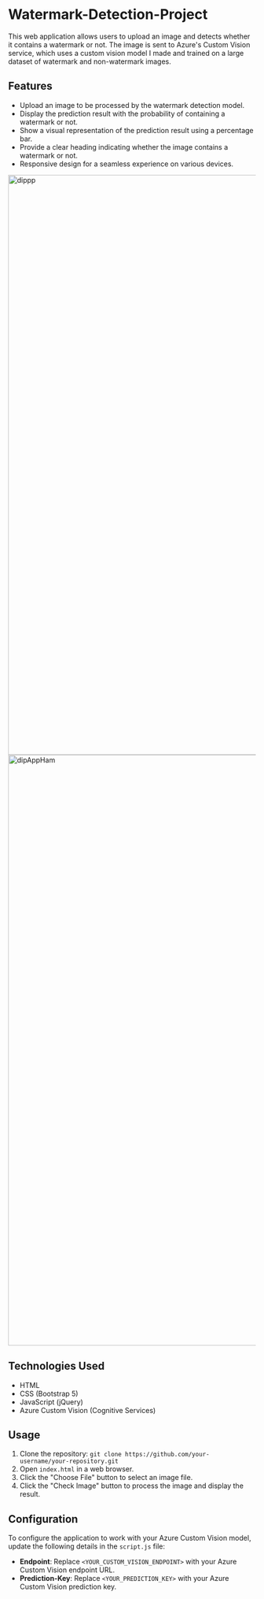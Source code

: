 # Watermark-Detection-Project


This web application allows users to upload an image and detects whether it contains a watermark or not. The image is sent to Azure's Custom Vision service,  which uses a custom vision model I made and trained on a large dataset of watermark and non-watermark images.


## Features

- Upload an image to be processed by the watermark detection model.
- Display the prediction result with the probability of containing a watermark or not.
- Show a visual representation of the prediction result using a percentage bar.
- Provide a clear heading indicating whether the image contains a watermark or not.
- Responsive design for a seamless experience on various devices.
<img width="1178" alt="dippp" src="https://github.com/hamzashaukat111/Watermark-Detection-Project/assets/75229817/2ff128e4-64c1-4667-8184-940d77686c47">


<img width="1200" alt="dipAppHam" src="https://github.com/hamzashaukat111/Watermark-Detection-Project/assets/75229817/db8bc458-e835-4483-af7c-16f15228252d">

## Technologies Used

- HTML
- CSS (Bootstrap 5)
- JavaScript (jQuery)
- Azure Custom Vision (Cognitive Services)

## Usage

1. Clone the repository: `git clone https://github.com/your-username/your-repository.git`
2. Open `index.html` in a web browser.
3. Click the "Choose File" button to select an image file.
4. Click the "Check Image" button to process the image and display the result.

## Configuration

To configure the application to work with your Azure Custom Vision model, update the following details in the `script.js` file:

- **Endpoint**: Replace `<YOUR_CUSTOM_VISION_ENDPOINT>` with your Azure Custom Vision endpoint URL.
- **Prediction-Key**: Replace `<YOUR_PREDICTION_KEY>` with your Azure Custom Vision prediction key.
